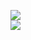 [![](https://img.shields.io/badge/Made%20With-Github%20Spray-lightgrey.svg?style=for-the-badge&logo=github)](https://github.com/Annihil/github-spray#1248)  
[![](https://i.imgur.com/2DrTn0Z.gif)](https://github.com/Annihil/github-spray)